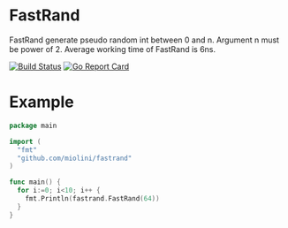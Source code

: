 # FastRand
FastRand generate pseudo random int between 0 and n. Argument n must be power of 2. Average working time of FastRand is 6ns.

[![Build Status](https://travis-ci.org/miolini/fastrand)](https://travis-ci.org/miolini/fastrand.svg) [![Go Report Card](http://goreportcard.com/badge/miolini/fastrand)](http://goreportcard.com/report/miolini/fastrand)

# Example
```go
package main

import (
  "fmt"
  "github.com/miolini/fastrand"
)

func main() {
  for i:=0; i<10; i++ {
    fmt.Println(fastrand.FastRand(64))
  }
}
```
